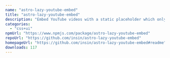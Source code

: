 ```yaml
---
name: "astro-lazy-youtube-embed"
title: "astro-lazy-youtube-embed"
description: "Embed YouTube videos with a static placeholder which only embeds when you click"
categories:
  - "css+ui"
npmUrl: "https://www.npmjs.com/package/astro-lazy-youtube-embed"
repoUrl: "https://github.com/insin/astro-lazy-youtube-embed"
homepageUrl: "https://github.com/insin/astro-lazy-youtube-embed#readme"
downloads: 117
---
```

